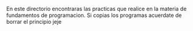En este directorio encontraras las practicas que realice en la materia de fundamentos de programacion.
Si copias los programas acuerdate de borrar el principio jeje
